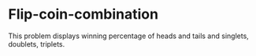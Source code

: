# Flip-coin-combination
This problem displays winning percentage of heads and tails and singlets, doublets, triplets.
